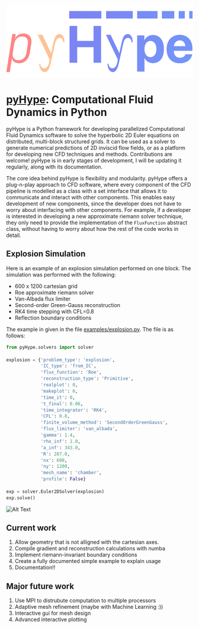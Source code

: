 ![Alt Text](/logo.png)

# [pyHype](https://github.com/momokhalil/pyHype): Computational Fluid Dynamics in Python

pyHype is a Python framework for developing parallelized Computational Fluid Dynamics software to solve the hyperbolic 2D Euler equations on distributed, multi-block structured grids. It can be used as a solver to generate numerical predictions of 2D inviscid flow fields, or as a platform for developing new CFD techniques and methods. Contributions are welcome! pyHype is in early stages of development, I will be updating it regularly, along with its documentation.

The core idea behind pyHype is flexibility and modularity. pyHype offers a plug-n-play approach to CFD software, where every component of the CFD pipeline is modelled as a class with a set interface that allows it to communicate and interact with other components. This enables easy development of new components, since the developer does not have to worry about interfacing with other components. For example, if a developer is interested in developing a new approximate riemann solver technique, they only need to provide the implementation of the `FluxFunction` abstract class, without having to worry about how the rest of the code works in detail. 

## Explosion Simulation
Here is an example of an explosion simulation performed on one block. The simulation was performed with the following: 
- 600 x 1200 cartesian grid
- Roe approximate riemann solver
- Van-Albada flux limiter
- Second-order Green-Gauss reconstruction
- RK4 time stepping with CFL=0.8
- Reflection boundary conditions

The example in given in the file [examples/explosion.py](https://github.com/momokhalil/pyHype/blob/main/examples/explosion.py). The file is as follows:

```python
from pyHype.solvers import solver

explosion = {'problem_type': 'explosion',
             'IC_type': 'from_IC',
             'flux_function': 'Roe',
             'reconstruction_type': 'Primitive',
             'realplot': 0,
             'makeplot': 0,
             'time_it': 0,
             't_final': 0.06,
             'time_integrator': 'RK4',
             'CFL': 0.8,
             'finite_volume_method': 'SecondOrderGreenGauss',
             'flux_limiter': 'van_albada',
             'gamma': 1.4,
             'rho_inf': 1.0,
             'a_inf': 343.0,
             'R': 287.0,
             'nx': 600,
             'ny': 1200,
             'mesh_name': 'chamber',
             'profile': False}

exp = solver.Euler2DSolver(explosion)
exp.solve()
```

![Alt Text](/explosion.gif)

## Current work
1. Allow geometry that is not alligned with the cartesian axes.
2. Compile gradient and reconstruction calculations with numba
3. Implement riemann-invariant boundary conditions
4. Create a fully documented simple example to explain usage
5. Documentation!!

## Major future work
1. Use MPI to distrubute computation to multiple processors
2. Adaptive mesh refinement (maybe with Machine Learning :))
3. Interactive gui for mesh design
4. Advanced interactive plotting
